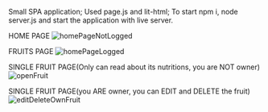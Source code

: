 Small SPA application;
Used page.js and lit-html;
To start npm i, node server.js and start the application with live server.

HOME PAGE 
![homePageNotLogged](https://github.com/StefanDimitrov04/Fruitpedia/assets/115184100/89beaf1f-86ce-4954-a105-18d483a61cdb)

FRUITS PAGE
![homePageLogged](https://github.com/StefanDimitrov04/Fruitpedia/assets/115184100/616254e8-3649-48b3-b454-cb45ab7ad4ab)

SINGLE FRUIT PAGE(Only can read about its nutritions, you are NOT owner)
![openFruit](https://github.com/StefanDimitrov04/Fruitpedia/assets/115184100/a9645c29-c8d0-433d-b24a-b1c1ebedd5d2)

SINGLE FRUIT PAGE(you ARE owner, you can EDIT and DELETE the fruit)
![editDeleteOwnFruit](https://github.com/StefanDimitrov04/Fruitpedia/assets/115184100/bd755f26-dd72-45b6-9da3-eae6b27fbd16)
